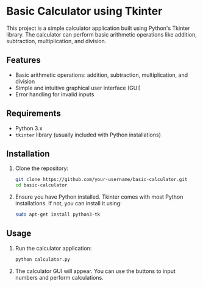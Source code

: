 # Basic Calculator using Tkinter

This project is a simple calculator application built using Python's Tkinter library. The calculator can perform basic arithmetic operations like addition, subtraction, multiplication, and division.

## Features

- Basic arithmetic operations: addition, subtraction, multiplication, and division
- Simple and intuitive graphical user interface (GUI)
- Error handling for invalid inputs

## Requirements

- Python 3.x
- `tkinter` library (usually included with Python installations)

## Installation

1. Clone the repository:
    ```sh
    git clone https://github.com/your-username/basic-calculator.git
    cd basic-calculator
    ```

2. Ensure you have Python installed. Tkinter comes with most Python installations. If not, you can install it using:
    ```sh
    sudo apt-get install python3-tk
    ```

## Usage

1. Run the calculator application:
    ```sh
    python calculator.py
    ```

2. The calculator GUI will appear. You can use the buttons to input numbers and perform calculations.
